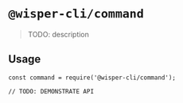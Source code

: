 # `@wisper-cli/command`

> TODO: description

## Usage

```
const command = require('@wisper-cli/command');

// TODO: DEMONSTRATE API
```
